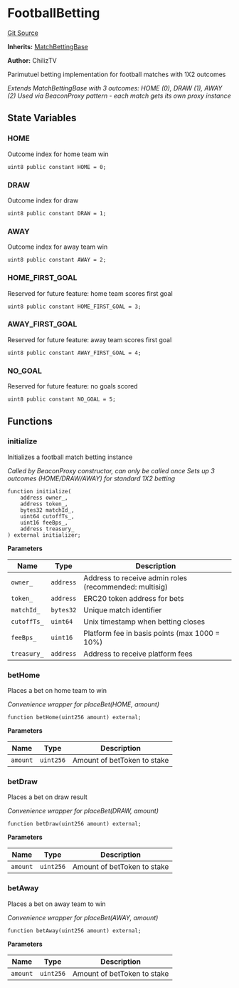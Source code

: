 # FootballBetting
[Git Source](https://github.com/ChilizTV/smart-contracts/blob/5df5cfe0612ac659a912e036eb003da070811361/src/betting/FootballBetting.sol)

**Inherits:**
[MatchBettingBase](/src/betting/MatchBettingBase.sol/abstract.MatchBettingBase.md)

**Author:**
ChilizTV

Parimutuel betting implementation for football matches with 1X2 outcomes

*Extends MatchBettingBase with 3 outcomes: HOME (0), DRAW (1), AWAY (2)
Used via BeaconProxy pattern - each match gets its own proxy instance*


## State Variables
### HOME
Outcome index for home team win


```solidity
uint8 public constant HOME = 0;
```


### DRAW
Outcome index for draw


```solidity
uint8 public constant DRAW = 1;
```


### AWAY
Outcome index for away team win


```solidity
uint8 public constant AWAY = 2;
```


### HOME_FIRST_GOAL
Reserved for future feature: home team scores first goal


```solidity
uint8 public constant HOME_FIRST_GOAL = 3;
```


### AWAY_FIRST_GOAL
Reserved for future feature: away team scores first goal


```solidity
uint8 public constant AWAY_FIRST_GOAL = 4;
```


### NO_GOAL
Reserved for future feature: no goals scored


```solidity
uint8 public constant NO_GOAL = 5;
```


## Functions
### initialize

Initializes a football match betting instance

*Called by BeaconProxy constructor, can only be called once
Sets up 3 outcomes (HOME/DRAW/AWAY) for standard 1X2 betting*


```solidity
function initialize(
    address owner_,
    address token_,
    bytes32 matchId_,
    uint64 cutoffTs_,
    uint16 feeBps_,
    address treasury_
) external initializer;
```
**Parameters**

|Name|Type|Description|
|----|----|-----------|
|`owner_`|`address`|Address to receive admin roles (recommended: multisig)|
|`token_`|`address`|ERC20 token address for bets|
|`matchId_`|`bytes32`|Unique match identifier|
|`cutoffTs_`|`uint64`|Unix timestamp when betting closes|
|`feeBps_`|`uint16`|Platform fee in basis points (max 1000 = 10%)|
|`treasury_`|`address`|Address to receive platform fees|


### betHome

Places a bet on home team to win

*Convenience wrapper for placeBet(HOME, amount)*


```solidity
function betHome(uint256 amount) external;
```
**Parameters**

|Name|Type|Description|
|----|----|-----------|
|`amount`|`uint256`|Amount of betToken to stake|


### betDraw

Places a bet on draw result

*Convenience wrapper for placeBet(DRAW, amount)*


```solidity
function betDraw(uint256 amount) external;
```
**Parameters**

|Name|Type|Description|
|----|----|-----------|
|`amount`|`uint256`|Amount of betToken to stake|


### betAway

Places a bet on away team to win

*Convenience wrapper for placeBet(AWAY, amount)*


```solidity
function betAway(uint256 amount) external;
```
**Parameters**

|Name|Type|Description|
|----|----|-----------|
|`amount`|`uint256`|Amount of betToken to stake|


